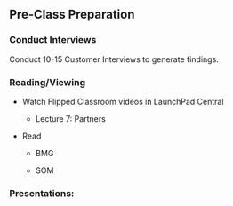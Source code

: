## Pre-Class Preparation

### Conduct Interviews

Conduct 10-15 Customer Interviews  to generate findings.

### Reading/Viewing	

* Watch Flipped Classroom videos in LaunchPad Central

    * Lecture 7: Partners

* Read 

    * BMG 

    * SOM 

### Presentations: 

